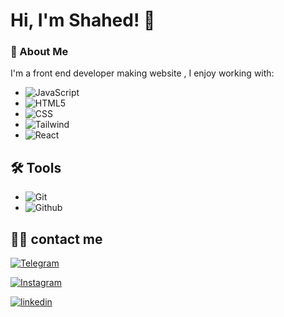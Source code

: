 
# Hi, I'm Shahed! 👋

### 🚀 About Me

I'm a front end developer making website , I enjoy working with: 

- ![JavaScript](https://img.shields.io/badge/-JavaScript-333333?style=flat&logo=javascript)
- ![HTML5](https://img.shields.io/badge/-HTML5-333333?style=flat&logo=HTML5)
-  ![CSS](https://img.shields.io/badge/-CSS-333333?style=flat&logo=CSS3&logoColor=1572B6)
-  ![Tailwind](https://img.shields.io/badge/-tailwind-333333?style=flat)
- ![React](https://img.shields.io/badge/-React-333333?style=flat&logo=react)



## 🛠 Tools

- ![Git](https://img.shields.io/badge/-Git-333333?style=flat&logo=git)
- ![Github](https://img.shields.io/badge/-Github-333333?style=flat&logo=github)

## 🤙🏽 contact me 

[![Telegram](https://img.shields.io/badge/telegram-2AABEE?style=for-the-badge&logo=telegram&logoColor=white)](https://t.me/shahed_forooghi)

[![Instagram](https://img.shields.io/badge/instagram-FF4B91?style=for-the-badge&logo=instagram&logoColor=pink)](https://www.instagram.com/shahed_forughi/)

[![linkedin](https://img.shields.io/badge/linkedin-006192?style=for-the-badge&logo=linkedin&logoColor=white)](https://www.linkedin.com/in/shahed-forooghi-905410171/)

